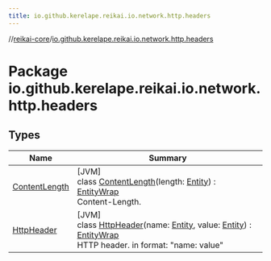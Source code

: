 ```yaml
---
title: io.github.kerelape.reikai.io.network.http.headers
---
```

//[reikai-core](../../index.html)/[io.github.kerelape.reikai.io.network.http.headers](index.html)



# Package io.github.kerelape.reikai.io.network.http.headers



## Types


| Name | Summary |
|---|---|
| [ContentLength](-content-length/index.html) | [JVM]<br>class [ContentLength](-content-length/index.html)(length: [Entity](../io.github.kerelape.reikai.core/-entity/index.html)) : [EntityWrap](../io.github.kerelape.reikai.core/-entity-wrap/index.html)<br>Content-Length. |
| [HttpHeader](-http-header/index.html) | [JVM]<br>class [HttpHeader](-http-header/index.html)(name: [Entity](../io.github.kerelape.reikai.core/-entity/index.html), value: [Entity](../io.github.kerelape.reikai.core/-entity/index.html)) : [EntityWrap](../io.github.kerelape.reikai.core/-entity-wrap/index.html)<br>HTTP header. in format: &quot;name: value&quot; |

